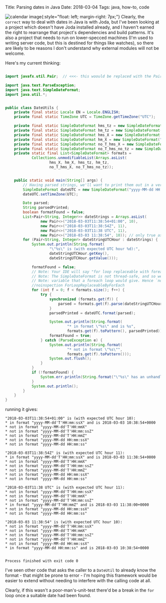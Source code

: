 Title: Parsing dates in Java
Date: 2018-03-04
Tags: java, how-to, code

![calendar image]({static}/images/2018/parsing-dates-in-java.jpg){:style="float: left; margin-right: 7px;"} Clearly, the ``correct`` way to deal with dates in Java is with Joda, but I've been looking at a project which
doesn't have Joda installed already, and I haven't earned the right to rearrange that project's dependencies and
build patterns. It's also a project that needs to run on lower-specced machines (I'm used to writing server code,
but this is destined for things like watches), so there are likely to be reasons I don't understand why external
modules will not be welcome.

Here's my current thinking:

```java

import javafx.util.Pair;  // <<<- this woould be replaced with the Pair in the Android SDK

import java.text.ParseException;
import java.text.SimpleDateFormat;
import java.util.*;


public class DateUtils {
    private final static Locale EN = Locale.ENGLISH;
    private final static TimeZone UTC = TimeZone.getTimeZone("UTC");

    private final static SimpleDateFormat hms_tz = new SimpleDateFormat("yyyy-MM-dd'T'HH:mm:ssZ");
    private final static SimpleDateFormat hm_tz = new SimpleDateFormat("yyyy-MM-dd'T'HH:mmZ");
    private final static SimpleDateFormat hms_X = new SimpleDateFormat("yyyy-MM-dd'T'HH:mm:ssX");
    private final static SimpleDateFormat hm_X = new SimpleDateFormat("yyyy-MM-dd'T'HH:mmX");
    private final static SimpleDateFormat no_T_hms_X = new SimpleDateFormat("yyyy-MM-dd HH:mm:ssX");
    private final static SimpleDateFormat no_T_hms_no_tz = new SimpleDateFormat("yyyy-MM-dd HH:mm:ss");
    private static final List<SimpleDateFormat> formats =
            Collections.unmodifiableList(Arrays.asList(
                    hms_X, hm_X, hms_tz, hm_tz,
                    no_T_hms_X, no_T_hms_no_tz));


    public static void main(String[] args) {
        // Having parsed strings, we'll want to print them out in a very specific format later
        SimpleDateFormat dateUTC = new SimpleDateFormat("yyyy-MM-dd HH:mm:ssZ", EN);
        dateUTC.setTimeZone(UTC);

        Date parsed;
        String parsedPrinted;
        boolean formatFound = false;
        List<Pair<String, Integer>> dateStrings = Arrays.asList(
                new Pair<>("2018-03-03T11:38:54+01:00", 10),
                new Pair<>("2018-03-03T11:38:54Z", 11),
                new Pair<>("2018-03-03T11:38 UTC", 11),
                new Pair<>("2018-03-03 11:38:54", 10)); // only true as my Timezone is UTC+1 right now.
        for (Pair<String, Integer> dateStringUTCHour : dateStrings) {
            System.out.println(String.format(
                    "\"%s\" is (with expected UTC hour %d):",
                    dateStringUTCHour.getKey(),
                    dateStringUTCHour.getValue()));

            formatFound = false;
            // Note: Your IDE will say "for loop replaceable with foreach" - don't do it!
            // Note: The SimpleDateFormat is not thread-safe, and so we need to synchronise on it, but not on the local
            // Note: variable that a foreach loop would give. Hence `noinspection ForLoopReplaceableByForEach`
            //noinspection ForLoopReplaceableByForEach
            for (int f = 0; f < formats.size(); f++) {
                try {
                    synchronized (formats.get(f)) {
                        parsed = formats.get(f).parse(dateStringUTCHour.getKey());
                    }
                    parsedPrinted = dateUTC.format(parsed);

                    System.out.println(String.format(
                            "* in format \"%s\" and is %s",
                            formats.get(f).toPattern(), parsedPrinted));
                    formatFound = true;
                } catch (ParseException e) {
                    System.out.println(String.format(
                            "* not in format \"%s\"",
                            formats.get(f).toPattern()));
                    System.out.flush();
                }
            }
            if (!formatFound) {
                System.err.println(String.format("\"%s\" has an unhandled format", dateStringUTCHour.getKey()));
            }
            System.out.println();
        }
    }
}
```

running it gives:

```
"2018-03-03T11:38:54+01:00" is (with expected UTC hour 10):
* in format "yyyy-MM-dd'T'HH:mm:ssX" and is 2018-03-03 10:38:54+0000
* not in format "yyyy-MM-dd'T'HH:mmX"
* not in format "yyyy-MM-dd'T'HH:mm:ssZ"
* not in format "yyyy-MM-dd'T'HH:mmZ"
* not in format "yyyy-MM-dd HH:mm:ssX"
* not in format "yyyy-MM-dd HH:mm:ss"

"2018-03-03T11:38:54Z" is (with expected UTC hour 11):
* in format "yyyy-MM-dd'T'HH:mm:ssX" and is 2018-03-03 11:38:54+0000
* not in format "yyyy-MM-dd'T'HH:mmX"
* not in format "yyyy-MM-dd'T'HH:mm:ssZ"
* not in format "yyyy-MM-dd'T'HH:mmZ"
* not in format "yyyy-MM-dd HH:mm:ssX"
* not in format "yyyy-MM-dd HH:mm:ss"

"2018-03-03T11:38 UTC" is (with expected UTC hour 11):
* not in format "yyyy-MM-dd'T'HH:mm:ssX"
* not in format "yyyy-MM-dd'T'HH:mmX"
* not in format "yyyy-MM-dd'T'HH:mm:ssZ"
* in format "yyyy-MM-dd'T'HH:mmZ" and is 2018-03-03 11:38:00+0000
* not in format "yyyy-MM-dd HH:mm:ssX"
* not in format "yyyy-MM-dd HH:mm:ss"

"2018-03-03 11:38:54" is (with expected UTC hour 10):
* not in format "yyyy-MM-dd'T'HH:mm:ssX"
* not in format "yyyy-MM-dd'T'HH:mmX"
* not in format "yyyy-MM-dd'T'HH:mm:ssZ"
* not in format "yyyy-MM-dd'T'HH:mmZ"
* not in format "yyyy-MM-dd HH:mm:ssX"
* in format "yyyy-MM-dd HH:mm:ss" and is 2018-03-03 10:38:54+0000


Process finished with exit code 0
```

I've seen other code that asks the caller to a ``DateUtil`` to already know the format - that might be prone
to error - I'm hoping this framework would be easier to extend without needing to interfere with the calling
code at all.

Clearly, if this wasn't a poor-man's-unit-test there'd be a break in the ``for`` loop once a suitable date
had been found.
